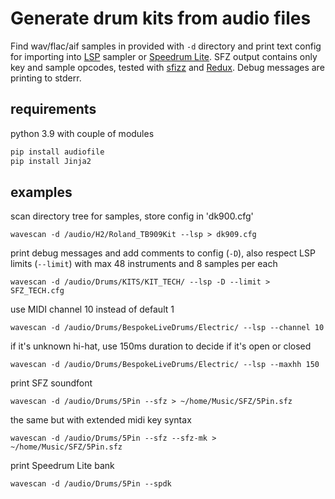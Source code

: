 # Generate drum kits from audio files

Find wav/flac/aif samples in provided with `-d` directory and print text config for importing into [LSP](https://lsp-plug.in/) sampler or [Speedrum Lite](https://www.apisoniclabs.com/freeware.html#speedrum-lite). SFZ output contains only key and sample opcodes, tested with [sfizz](https://sfz.tools/sfizz/) and [Redux](https://www.renoise.com/products/redux). Debug messages are printing to stderr.

## requirements

python 3.9 with couple of modules

```bash
pip install audiofile
pip install Jinja2
```

## examples

scan directory tree for samples, store config in 'dk900.cfg'

`wavescan -d /audio/H2/Roland_TB909Kit --lsp > dk909.cfg`

print debug messages and add comments to config  (`-D`), also respect LSP limits (`--limit`) with max 48 instruments and 8 samples per each

`wavescan -d /audio/Drums/KITS/KIT_TECH/ --lsp -D --limit > SFZ_TECH.cfg`

use MIDI channel 10 instead of default 1

`wavescan -d /audio/Drums/BespokeLiveDrums/Electric/ --lsp --channel 10`

if it's unknown hi-hat, use 150ms duration to decide if it's open or closed

`wavescan -d /audio/Drums/BespokeLiveDrums/Electric/ --lsp --maxhh 150`

print SFZ soundfont

`wavescan -d /audio/Drums/5Pin --sfz > ~/home/Music/SFZ/5Pin.sfz`

the same but with extended midi key syntax

`wavescan -d /audio/Drums/5Pin --sfz --sfz-mk > ~/home/Music/SFZ/5Pin.sfz`

print Speedrum Lite bank

`wavescan -d /audio/Drums/5Pin --spdk`

